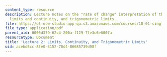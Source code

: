 ```yaml
---
content_type: resource
description: Lecture notes on the "rate of change" interpretation of the derivative,
  limits and continuity, and trigonometric limits.
file: https://ol-ocw-studio-app-qa.s3.amazonaws.com/courses/18-01-single-variable-calculus-fall-2006/acebd5cc8fe0315270d486685739d08f_lec2.pdf
file_type: application/pdf
parent_uid: 6005d379-62c4-200a-f129-7fe3c6e6007a
resourcetype: Document
title: 'Lecture 2: Limits, Continuity, and Trigonometric Limits'
uid: acebd5cc-8fe0-3152-70d4-86685739d08f
---
```

